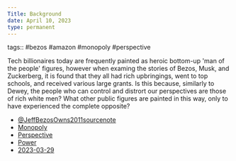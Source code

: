 ```yaml
---
Title: Background
date: April 10, 2023
type: permanent
---
```


tags::  #bezos #amazon #monopoly #perspective 

Tech billionaires today are frequently painted as heroic bottom-up 'man of the people' figures, however when examing the stories of Bezos, Musk, and Zuckerberg, it is found that they all had rich upbringings, went to top schools, and received various large grants. Is this because, similarly to Dewey, the people who can control and distrort our perspectives are those of rich white men? What other public figures are painted in this way, only to have experienced the complete opposite?

- [@JeffBezosOwns2011sourcenote](@JeffBezosOwns2011sourcenote.md)
- [Monopoly](Monopoly.md)
- [Perspective](Perspective.md)
- [Power](Power.md)
- [2023-03-29](2023-03-29.md)
